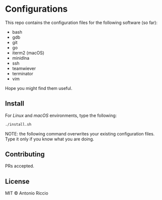 # Configurations

This repo contains the configuration files for the following software (so far):

* bash
* gdb
* git
* go
* iterm2 (macOS)
* minidlna
* ssh
* teamwiever
* terminator
* vim

Hope you might find them useful.

## Install

For *Linux* and *macOS* environments, type the following:

```bash
./install.sh
```

NOTE: the following command overwrites your existing configuration files. Type it only if you know what you are doing.

## Contributing

PRs accepted.

## License

MIT © Antonio Riccio
